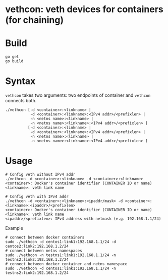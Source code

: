# vethcon: veth devices for containers (for chaining)

# Build
    go get
    go build

# Syntax
`vethcon` takes two arguments: two endpoints of container and `vethcon` connects both.

    ./vethcon [-d <container>:<linkname> |
               -d <container>:<linkname>:<IPv4 addr>/<prefixlen> |
               -n <netns name>:<linkname> |
               -n <netns name>:<linkname>:<IPv4 addr>/<prefixlen> ]
              [-d <container>:<linkname> |
               -d <container>:<linkname>:<IPv4 addr>/<prefixlen> |
               -n <netns name>:<linkname> |
               -n <netns name>:<linkname>:<IPv4 addr>/<prefixlen> ]

# Usage

    # Config veth without IPv4 addr
    ./vethcon -d <container>:<linkname> -d <container>:<linkname>
    <container>: Docker's container identifier (CONTAINER ID or name)
    <linkname>: veth link name

    # Config veth with IPv4 addr
    ./vethcon -d <container>:<linkname>:<ipaddr/mask> -d <container>:<linkname>:<ipaddr>/<prefixlen>
    <container>: Docker's container identifier (CONTAINER ID or name)
    <linkname>: veth link name
    <ipaddr>/<prefixlen>: IPv4 address with netmask (e.g. 192.168.1.1/24)

Example

    # connect between docker containers
    sudo ./vethcon -d centos1:link1:192.168.1.1/24 -d centos2:link2:192.168.1.2/24
    # connect between netns namespaces
    sudo ./vethcon -n testns1:link1:192.168.1.1/24 -n testns2:link2:192.168.1.2/24
    # connect between docker container and netns namespace
    sudo ./vethcon -d centos1:link1:192.168.1.1/24 -n testns2:link2:192.168.1.2/24
